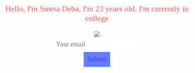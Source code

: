 <html>
  <head>
    <link rel="preconnect" href="https://fonts.googleapis.com">
    <link rel="preconnect" href="https://fonts.gstatic.com" crossorigin>
    <link href="https://fonts.googleapis.com/css2?family=Bebas+Neue&family=Rubik+Bubbles&display=swap" rel="stylesheet">
    <link rel="preconnect" href="https://fonts.gooogleapis.com">
    <link rel="preconnect" href="https://fonts.gstatic.com" crossorigin>
    <link href="https://fonts.googleapis.com/css2?family=Bebas+Neue&display=swap" rel="stylesheet">
    <title>Smeta Deba</title>
    <style>
      body {
        text-align: center;
        background: url("https://www.google.com/url?sa=i&url=https%3A%2F%2Fwww.rawpixel.com%2Fsearch%2Fbackground%2520design&psig=AOvVaw2UqNIegq8dfG9kk9TdtUpe&ust=1684375923369000&source=images&cd=vfe&ved=0CBAQjRxqFwoTCKDgnraj-_4CFQAAAAAdAAAAABAE");
        background-size: cover;
        background-position: center;
        color: rgb(252, 92, 92);
        font-family: helvetica;
      }
      p {
        font-family: 'Bebas Neue', cursive;
        font-size: 22px;
      }
      input {
        border: 0;
        padding: 10px;
        font-size: 18px;
        background: rgb(255, 255, 255);
        font-family: 'Bebas Neue', cursive;
      }
      input[type="submit"] {
        background: rgb(97, 126, 255);
        color: #6827ff;
      }
    </style>
  </head>
  <body>
    <p>Hello, I'm Smeta Deba, I'm 23 years old. I'm currently in college</p>
    <img src="https://www.google.com/url?sa=i&url=https%3A%2F%2Fwww.123rf.com%2Fphoto_109317646_profile-pic-vector-icon-isolated-on-transparent-background-profile-pic-logo-concept.html&psig=AOvVaw3hVXQtUEUw-PH1k_NBHGD_&ust=1684376091975000&source=images&cd=vfe&ved=0CBAQjRxqFwoTCLiHw4ak-_4CFQAAAAAdAAAAABAJ">
    <br>
    <input type="email" placeholder="Your email">
    <br>
    <input type="submit">
  </body>
</html>
